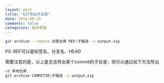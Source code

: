 ```yaml
---
layout: post
title: "GIT导出子目录"
date: 2018-09-19
comments: false
categories: 版本管理
---
```


```bash
git archive --remote 远程仓库 REF:子路径 -o output.zip
```
PS: REF可以是标签名、分支名、HEAD

需要注意的是，以上是无法导出某个commit的子目录，但可以通过如下方法导出

```bash
cd 本地仓库
git archive COMMITID:子路径 -o output.zip
```




